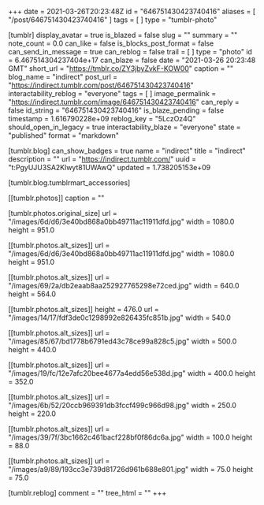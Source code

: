 +++
date = 2021-03-26T20:23:48Z
id = "646751430423740416"
aliases = [ "/post/646751430423740416" ]
tags = [ ]
type = "tumblr-photo"

[tumblr]
display_avatar = true
is_blazed = false
slug = ""
summary = ""
note_count = 0.0
can_like = false
is_blocks_post_format = false
can_send_in_message = true
can_reblog = false
trail = [ ]
type = "photo"
id = 6.467514304237404e+17
can_blaze = false
date = "2021-03-26 20:23:48 GMT"
short_url = "https://tmblr.co/ZY3jbyZvkF-KOW00"
caption = ""
blog_name = "indirect"
post_url = "https://indirect.tumblr.com/post/646751430423740416"
interactability_reblog = "everyone"
tags = [ ]
image_permalink = "https://indirect.tumblr.com/image/646751430423740416"
can_reply = false
id_string = "646751430423740416"
is_blaze_pending = false
timestamp = 1.616790228e+09
reblog_key = "5LczOz4Q"
should_open_in_legacy = true
interactability_blaze = "everyone"
state = "published"
format = "markdown"

[tumblr.blog]
can_show_badges = true
name = "indirect"
title = "indirect"
description = ""
url = "https://indirect.tumblr.com/"
uuid = "t:PgyUJU3SA2Klwyt81UWAwQ"
updated = 1.738205153e+09

[tumblr.blog.tumblrmart_accessories]

[[tumblr.photos]]
caption = ""

[tumblr.photos.original_size]
url = "/images/6d/d6/3e40bd868a0bb49711ac11911dfd.jpg"
width = 1080.0
height = 951.0

[[tumblr.photos.alt_sizes]]
url = "/images/6d/d6/3e40bd868a0bb49711ac11911dfd.jpg"
width = 1080.0
height = 951.0

[[tumblr.photos.alt_sizes]]
url = "/images/69/2a/db2eaab8aa252927765298e72ced.jpg"
width = 640.0
height = 564.0

[[tumblr.photos.alt_sizes]]
height = 476.0
url = "/images/14/17/fdf3de0c1298992e826435fc851b.jpg"
width = 540.0

[[tumblr.photos.alt_sizes]]
url = "/images/85/67/bd1778b6791ed43c78ce99a828c5.jpg"
width = 500.0
height = 440.0

[[tumblr.photos.alt_sizes]]
url = "/images/19/fc/12e7afc20bee4677a4edd56e538d.jpg"
width = 400.0
height = 352.0

[[tumblr.photos.alt_sizes]]
url = "/images/6b/52/20ccb969391db3fccf499c966d98.jpg"
width = 250.0
height = 220.0

[[tumblr.photos.alt_sizes]]
url = "/images/39/7f/3bc1662c461bacf228bf0f86dc6a.jpg"
width = 100.0
height = 88.0

[[tumblr.photos.alt_sizes]]
url = "/images/a9/89/193cc3e739d81726d961b688e801.jpg"
width = 75.0
height = 75.0

[tumblr.reblog]
comment = ""
tree_html = ""
+++
